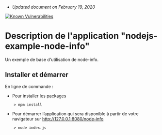 * _Updated document on February 19, 2020_

[![Known Vulnerabilities](https://snyk.io/test/github/napthees/nodejs-example-node-info/badge.svg?targetFile=package.json)](https://snyk.io/test/github/napthees/nodejs-example-node-info?targetFile=package.json)

# Description de l'application "nodejs-example-node-info"

Un exemple de base d'utilisation de node-info.

## Installer et démarrer

En ligne de commande :

- Pour installer les packages
```
    > npm install
```
- Pour démarrer l’application qui sera disponible
    à partir de votre navigateur sur http://127.0.0.1:8080/node-info
```
    > node index.js
```
